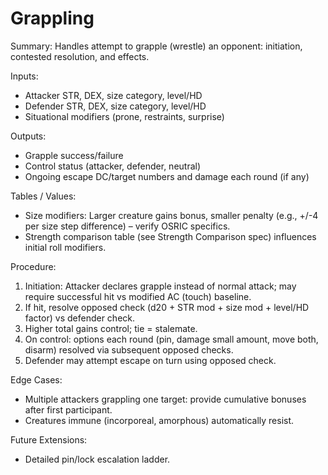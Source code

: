 # Grappling

Summary: Handles attempt to grapple (wrestle) an opponent: initiation, contested resolution, and effects.

Inputs:
- Attacker STR, DEX, size category, level/HD
- Defender STR, DEX, size category, level/HD
- Situational modifiers (prone, restraints, surprise)

Outputs:
- Grapple success/failure
- Control status (attacker, defender, neutral)
- Ongoing escape DC/target numbers and damage each round (if any)

Tables / Values:
- Size modifiers: Larger creature gains bonus, smaller penalty (e.g., +/-4 per size step difference) – verify OSRIC specifics.
- Strength comparison table (see Strength Comparison spec) influences initial roll modifiers.

Procedure:
1. Initiation: Attacker declares grapple instead of normal attack; may require successful hit vs modified AC (touch) baseline.
2. If hit, resolve opposed check (d20 + STR mod + size mod + level/HD factor) vs defender check.
3. Higher total gains control; tie = stalemate.
4. On control: options each round (pin, damage small amount, move both, disarm) resolved via subsequent opposed checks.
5. Defender may attempt escape on turn using opposed check.

Edge Cases:
- Multiple attackers grappling one target: provide cumulative bonuses after first participant.
- Creatures immune (incorporeal, amorphous) automatically resist.

Future Extensions:
- Detailed pin/lock escalation ladder.
